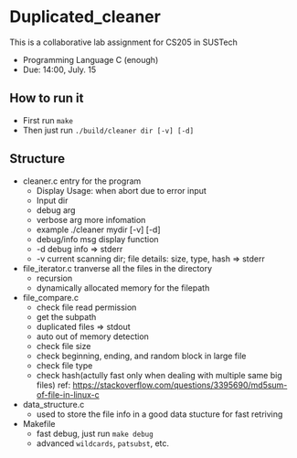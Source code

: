 # Duplicated_cleaner

This is a collaborative lab assignment for CS205 in SUSTech

 - Programming Language C (enough)
 - Due: 14:00, July. 15

## How to run it

 - First run `make`
 - Then just run `./build/cleaner dir [-v] [-d]`

## Structure

 - cleaner.c entry for the program
     - Display Usage: when abort due to error input
     - Input dir
     - debug arg
     - verbose arg more infomation
     - example ./cleaner mydir [-v] [-d]
     - debug/info msg display function
     - -d debug info => stderr
     - -v current scanning dir; file details: size, type, hash => stderr
 - file_iterator.c tranverse all the files in the directory
     - recursion
     - dynamically allocated memory for the filepath
 - file_compare.c
     - check file read permission
     - get the subpath
     - duplicated files => stdout
     - auto out of memory detection
     - check file size
     - check beginning, ending, and random block in large file
     - check file type
     - check hash(actully fast only when dealing with multiple same big files) ref: https://stackoverflow.com/questions/3395690/md5sum-of-file-in-linux-c
 - data_structure.c
     - used to store the file info in a good data stucture for fast retriving
 - Makefile
     - fast debug, just run `make debug`
     - advanced `wildcards`, `patsubst`, etc.